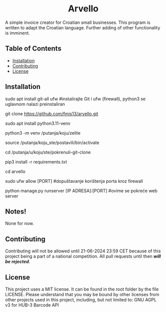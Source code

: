 # <center>**Arvello**</center>

A simple invoice creator for Croatian small businesses.
This program is written to adapt the Croatian language. Further adding of other functionality is imminent. 

## Table of Contents

- [Installation](#installation)
- [Contributing](#contributing)
- [License](#license)

## Installation

sudo apt install git-all ufw #instalirajte Git i ufw (firewall), python3 se uglavnom nalazi preinstaliran

git clone https://github.com/fmis13/arvello.git

sudo apt install python3.11-venv

python3 -m venv /putanja/koju/zelite

source /putanja/koju_ste/postavili/bin/activate

cd /putanja/u/koju/ste/pokrenuli-git-clone

pip3 install -r requirements.txt

cd arvello

sudo ufw allow [PORT] #dopuštavanje korištenja porta kroz firewall

python manage.py runserver [IP ADRESA]:[PORT] #ovime se pokreće web server

## Notes!
None for now.
## Contributing

Contributing will not be allowed until 21-06-2024 23:59 CET because of this project being a part of a national competition.
All pull requests until then ***will be rejected***.

## License

This project uses a MIT license. It can be found in the root folder by the file LICENSE. Please understand that you may be bound by other licenses from other projects used in this project, including, but not limited to:
GNU AGPL v3 for HUB-3 Barcode API
